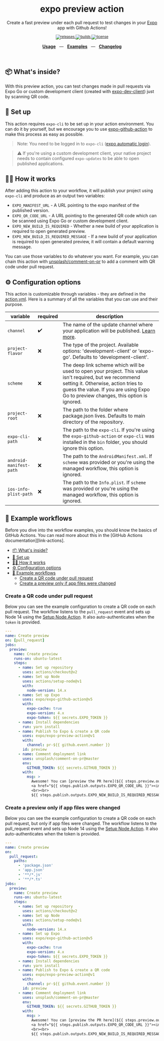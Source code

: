 <div align="center">
  <h1>expo preview action</h1>
  <p></p>
  <p>Create a fast preview under each pull request to test changes in your <a href="https://github.com/expo/expo">Expo</a> app with Github Actions!</p>
  <sup>
    <a href="https://github.com/expo/expo-preview-action/releases">
      <img src="https://img.shields.io/github/release/expo/expo-preview-action/all.svg?style=flat-square" alt="releases" />
    </a>
    <a href="https://github.com/expo/expo-preview-action/actions">
      <img src="https://img.shields.io/github/workflow/status/expo/expo-preview-action/CI/main.svg?style=flat-square" alt="builds" />
    </a>
    <a href="https://github.com/expo/expo-preview-action/blob/main/LICENSE.md">
      <img src="https://img.shields.io/github/license/expo/expo-preview-action?style=flat-square" alt="license" />
    </a>
  </sup>
  <br />
  <p align="center">
    <a href="https://github.com/expo/expo-preview-action#-set-up"><b>Usage</b></a>
    &nbsp;&nbsp;&mdash;&nbsp;&nbsp;
    <a href="https://github.com/expo/expo-preview-action#-example-workflows"><b>Examples</b></a>
    &nbsp;&nbsp;&mdash;&nbsp;&nbsp;
    <a href="https://github.com/expo/expo-preview-action/blob/main/CHANGELOG.md"><b>Changelog</b></a>
  </p>
  <br />
</div>

## 📦 What's inside?

With this preview action, you can test changes made in pull requests via Expo Go or custom development client (created with [expo-dev-client](https://docs.expo.io/clients/introduction/)) just by scanning QR code.

## 🔧 Set up

This action requires `expo-cli` to be set up in your action environment. You can do it by yourself, but we encourage you to use [expo-github-action](https://github.com/expo/expo-github-action) to make this process as easy as possible.

> Note: You need to be logged in to `expo-cli`  ([expo automatic login](https://github.com/expo/expo-github-action#automatic-expo-login)).

> ⚠️ If you're using a custom development client, your native project needs to contain configured `expo-updates` to be able to open published applications.

## 🏃‍♂️ How it works

After adding this action to your workflow, it will publish your project using `expo-cli` and produce as an output two variables:

- `EXPO_MANIFEST_URL` - A URL pointing to the expo manifest of the published version.
- `EXPO_QR_CODE_URL` - A URL pointing to the generated QR code which can be scanned using Expo Go or custom development client.
- `EXPO_NEW_BUILD_IS_REQUIRED` - Whether a new build of your application is required to open generated preview.
- `EXPO_NEW_BUILD_IS_REQUIRED_MESSAGE` - If a new build of your application is required to open generated preview, it will contain a default warning message.

You can use those variables to do whatever you want. For example, you can chain this action with [unsplash/comment-on-pr](https://github.com/unsplash/comment-on-pr) to add a comment with QR code under pull request.

## ⚙️ Configuration options

This action is customizable through variables - they are defined in the [action.yml](action.yml). Here is a summary of all the variables that you can use and their purpose.

| variable                | required | description                                                                                                                                                                                                                            |
| ----------------------- | -------- | -------------------------------------------------------------------------------------------------------------------------------------------------------------------------------------------------------------------------------------- |
| `channel`               | ✔️        | The name of the update channel where your application will be published. [Learn more](https://docs.expo.io/distribution/release-channels/).                                                                                            |
| `project-flavor`        | ❌        | The type of the project. Available options: 'development-client' or 'expo-go'. Defaults to 'development-client'.                                                                                                                       |
| `scheme`                | ❌        | The deep link scheme which will be used to open your project. This value isn't required, but we recommend setting it. Otherwise, action tries to guess the value. If you are using Expo Go to preview changes, this option is ignored. |
| `project-root`          | ❌        | The path to the folder where package.json lives. Defaults to main directory of the repository.                                                                                                                                         |
| `expo-cli-path`         | ❌        | The path to the `expo-cli`. If you're using the `expo-github-action` or `expo-cli` was installed in the `bin` folder, you should ignore this option.                                                                                   |
| `android-manifest-path` | ❌        | The path to the `AndroidManifest.xml`. If `scheme` was provided or you're using the managed workflow, this option is ignored.                                                                                                          |
| `ios-info-plist-path`   | ❌        | The path to the `Info.plist`. If `scheme` was provided or you're using the managed workflow, this option is ignored.                                                                                                                   |

## 📝 Example workflows

Before you dive into the workflow examples, you should know the basics of GitHub Actions.
You can read more about this in the [GitHub Actions documentation][link-actions].

- [📦 What's inside?](#-whats-inside)
- [🔧 Set up](#-set-up)
- [🏃‍♂️ How it works](#️-how-it-works)
- [⚙️ Configuration options](#️-configuration-options)
- [📝 Example workflows](#-example-workflows)
  - [Create a QR code under pull request](#create-a-qr-code-under-pull-request)
  - [Create a preview only if app files were changed](#create-a-preview-only-if-app-files-were-changed)

### Create a QR code under pull request

Below you can see the example configuration to create a QR code on each pull request.
The workflow listens to the `pull_request` event and sets up Node 14 using the [Setup Node Action](https://help.github.com/en/categories/automating-your-workflow-with-github-actions).
It also auto-authenticates when the `token` is provided.

```yml
---
name: Create preview
on: [pull_request]
jobs:
  preview:
    name: Create preview
    runs-on: ubuntu-latest
    steps:
      - name: Set up repository
        uses: actions/checkout@v2
      - name: Set up Node
        uses: actions/setup-node@v1
        with:
          node-version: 14.x
      - name: Set up Expo
        uses: expo/expo-github-action@v5
        with:
          expo-cache: true
          expo-version: 4.x
          expo-token: ${{ secrets.EXPO_TOKEN }}
      - name: Install dependencies
        run: yarn install
      - name: Publish to Expo & create a QR code
        uses: expo/expo-preview-action@v1
        with:
          channel: pr-${{ github.event.number }}
        id: preview
      - name: Comment deployment link
        uses: unsplash/comment-on-pr@master
        env:
          GITHUB_TOKEN: ${{ secrets.GITHUB_TOKEN }}
        with:
          msg: >
            Awesome! You can [preview the PR here](${{ steps.preview.outputs.EXPO_QR_CODE_URL }}).<br><br>
            <a href="${{ steps.publish.outputs.EXPO_QR_CODE_URL }}"><img src="${{ steps.preview.outputs.EXPO_QR_CODE_URL }}" height="512px" width="512px"></a>
            <br><br>
            ${{ steps.publish.outputs.EXPO_NEW_BUILD_IS_REQUIRED_MESSAGE }}
```

### Create a preview only if app files were changed

Below you can see the example configuration to create a QR code on each pull request, but only if app files were changed. The workflow listens to the pull_request event and sets up Node 14 using the [Setup Node Action](https://help.github.com/en/categories/automating-your-workflow-with-github-actions). It also auto-authenticates when the token is provided.

```yml
---
name: Create preview
on:
  pull_request:
    paths:
      - 'package.json'
      - 'app.json'
      - '**/*.js'
      - '**/*.ts'
jobs:
  preview:
    name: Create preview
    runs-on: ubuntu-latest
    steps:
      - name: Set up repository
        uses: actions/checkout@v2
      - name: Set up Node
        uses: actions/setup-node@v1
        with:
          node-version: 14.x
      - name: Set up Expo
        uses: expo/expo-github-action@v5
        with:
          expo-cache: true
          expo-version: 4.x
          expo-token: ${{ secrets.EXPO_TOKEN }}
      - name: Install dependencies
        run: yarn install
      - name: Publish to Expo & create a QR code
        uses: expo/expo-preview-action@v1
        with:
          channel: pr-${{ github.event.number }}
        id: preview
      - name: Comment deployment link
        uses: unsplash/comment-on-pr@master
        env:
          GITHUB_TOKEN: ${{ secrets.GITHUB_TOKEN }}
        with:
          msg: >
            Awesome! You can [preview the PR here](${{ steps.preview.outputs.EXPO_QR_CODE_URL }}).<br><br>
            <a href="${{ steps.publish.outputs.EXPO_QR_CODE_URL }}"><img src="${{ steps.preview.outputs.EXPO_QR_CODE_URL }}" height="512px" width="512px"></a>
            <br><br>
            ${{ steps.publish.outputs.EXPO_NEW_BUILD_IS_REQUIRED_MESSAGE }}
```
